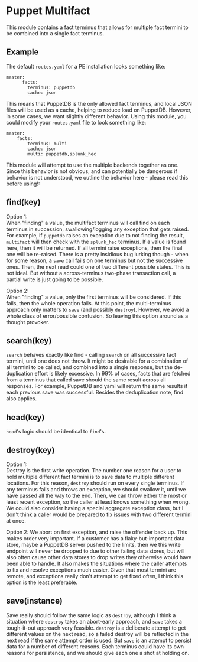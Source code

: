# Puppet Multifact

This module contains a fact terminus that allows for multiple fact termini to be combined into a single fact terminus.  

## Example

The default `routes.yaml` for a PE installation looks something like:  
```
master:
      facts:
        terminus: puppetdb
        cache: json
```  

This means that PuppetDB is the only allowed fact terminus, and local JSON files will be used as a cache, helping to reduce load on PuppetDB. However, in some cases, we want slightly different behavior. Using this module, you could modify your `routes.yaml` file to look something like:
```
master:
    facts:
        terminus: multi
        cache: json
        multi: puppetdb,splunk_hec
```

This module will attempt to use the multiple backends together as one. Since this behavior is not obvious, and can potentially be dangerous if behavior is not understood, we outline the behavior here - please read this before using!:

## find(key)

Option 1:  
When "finding" a value, the multifact terminus will call find on each terminus in succession, swallowing/logging any exception that gets raised. For example, if `puppetdb` raises an exception due to not finding the result, `multifact` will then check with the `splunk_hec` terminus. If a value is found here, then it will be returned. If all termini raise exceptions, then the final one will be re-raised. There is a pretty insidious bug lurking though - when for some reason, a `save` call fails on one terminus but not the successive ones. Then, the next read could one of two different possible states. This is not ideal. But without a across-terminus two-phase transaction call, a partial write is just going to be possible.

Option 2:   
When "finding" a value, only the first terminus will be considered. If this fails, then the whole operation fails. At this point, the multi-terminus approach only matters to `save` (and possibly `destroy`). However, we avoid a whole class of error/possible confusion. So leaving this option around as a thought provoker.

## search(key)

`search` behaves exactly like find - calling `search` on all successive fact termini, until one does not throw. It might be desirable for a combination of all termini to be called, and combined into a single response, but the de-duplication effort is likely excessive. In 99% of cases, facts that are fetched from a terminus that called save should the same result across all responses. For example, PuppetDB and yaml will return the same results if each previous save was successful. Besides the deduplication note, find also applies.

## head(key)

`head`'s logic should be identical to `find`'s.

## destroy(key)

Option 1:  
Destroy is the first write operation. The number one reason for a user to hold multiple different fact termini is to save data to multiple different locations. For this reason, `destroy` should run on every single terminus. If any terminus fails and throws an exception, we should swallow it, until we have passed all the way to the end. Then, we can throw either the most or least recent exception, so the caller at least knows something when wrong. We could also consider having a special aggregate exception class, but I don't think a caller would be prepared to fix issues with two different termini at once.

Option 2:
We abort on first exception, and raise the offender back up. This makes order very important. If a customer has a flaky-but-important data store, maybe a PuppetDB server pushed to the limits, then we this write endpoint will never be dropped to due to other failing data stores, but will also often cause other data stores to drop writes they otherwise would have been able to handle. It also makes the situations where the caller attempts to fix and resolve exceptions much easier. Given that most termini are remote, and exceptions really don't attempt to get fixed often, I think this option is the least preferable. 

## save(instance)

Save really should follow the same logic as `destroy`, although I think a situation where `destroy` takes an abort-early approach, and `save` takes a tough-it-out approach very feasible. `destroy` is a deliberate attempt to get different values on the next read, so a failed destroy will be reflected in the next read if the same attempt order is used. But `save` is an attempt to persist data for a number of different reasons. Each terminus could have its own reasons for persistence, and we should give each one a shot at holding on.
